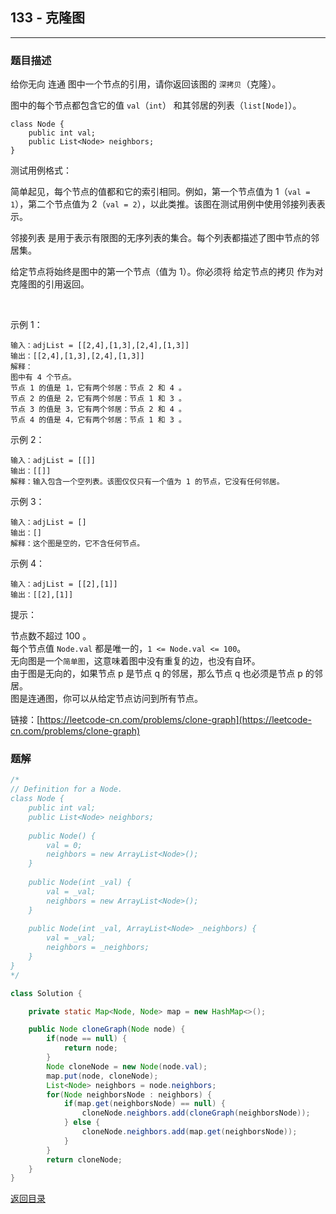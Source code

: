 ## **133 - 克隆图**
---------------------

### **题目描述**
给你无向 连通 图中一个节点的引用，请你返回该图的 `深拷贝`（克隆）。

图中的每个节点都包含它的值 `val`（`int`） 和其邻居的列表（`list[Node]`）。
```
class Node {
    public int val;
    public List<Node> neighbors;
}
```

测试用例格式：

简单起见，每个节点的值都和它的索引相同。例如，第一个节点值为 1（`val = 1`），第二个节点值为 2（`val = 2`），以此类推。该图在测试用例中使用邻接列表表示。

邻接列表 是用于表示有限图的无序列表的集合。每个列表都描述了图中节点的邻居集。

给定节点将始终是图中的第一个节点（值为 1）。你必须将 给定节点的拷贝 作为对克隆图的引用返回。

 

示例 1：


```
输入：adjList = [[2,4],[1,3],[2,4],[1,3]]
输出：[[2,4],[1,3],[2,4],[1,3]]
解释：
图中有 4 个节点。
节点 1 的值是 1，它有两个邻居：节点 2 和 4 。
节点 2 的值是 2，它有两个邻居：节点 1 和 3 。
节点 3 的值是 3，它有两个邻居：节点 2 和 4 。
节点 4 的值是 4，它有两个邻居：节点 1 和 3 。
```
示例 2：

```
输入：adjList = [[]]
输出：[[]]
解释：输入包含一个空列表。该图仅仅只有一个值为 1 的节点，它没有任何邻居。
```
示例 3：
```
输入：adjList = []
输出：[]
解释：这个图是空的，它不含任何节点。
```
示例 4：
```
输入：adjList = [[2],[1]]
输出：[[2],[1]]
```

提示：

节点数不超过 100 。  
每个节点值 `Node.val` 都是唯一的，`1 <= Node.val <= 100`。  
无向图是一个`简单图`，这意味着图中没有重复的边，也没有自环。  
由于图是无向的，如果节点 p 是节点 q 的邻居，那么节点 q 也必须是节点 p 的邻居。  
图是连通图，你可以从给定节点访问到所有节点。


链接：[https://leetcode-cn.com/problems/clone-graph](https://leetcode-cn.com/problems/clone-graph)



### **题解**
``` java
/*
// Definition for a Node.
class Node {
    public int val;
    public List<Node> neighbors;
    
    public Node() {
        val = 0;
        neighbors = new ArrayList<Node>();
    }
    
    public Node(int _val) {
        val = _val;
        neighbors = new ArrayList<Node>();
    }
    
    public Node(int _val, ArrayList<Node> _neighbors) {
        val = _val;
        neighbors = _neighbors;
    }
}
*/

class Solution {

    private static Map<Node, Node> map = new HashMap<>();

    public Node cloneGraph(Node node) {
        if(node == null) {
            return node;
        }
        Node cloneNode = new Node(node.val);
        map.put(node, cloneNode);
        List<Node> neighbors = node.neighbors;
        for(Node neighborsNode : neighbors) {
            if(map.get(neighborsNode) == null) {
                cloneNode.neighbors.add(cloneGraph(neighborsNode));
            } else {
                cloneNode.neighbors.add(map.get(neighborsNode));
            }    
        }
        return cloneNode;
    }
}
```

[返回目录](https://maxwell-l.github.io/WriteSomething/something/leetcode)